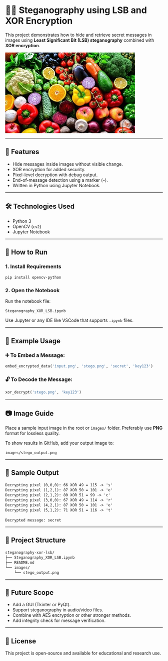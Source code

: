 # 🕵️‍♂️ Steganography using LSB and XOR Encryption

This project demonstrates how to hide and retrieve secret messages in images using **Least Significant Bit (LSB) steganography** combined with **XOR encryption**.

![Demo](stego_output.jpg)

---

## 🔐 Features

- Hide messages inside images without visible change.
- XOR encryption for added security.
- Pixel-level decryption with debug output.
- End-of-message detection using a marker (`~`).
- Written in Python using Jupyter Notebook.

---

## 🛠️ Technologies Used

- Python 3
- OpenCV (`cv2`)
- Jupyter Notebook

---

## 🚀 How to Run

### 1. Install Requirements
```bash
pip install opencv-python
````

### 2. Open the Notebook

Run the notebook file:

```
Steganography_XOR_LSB.ipynb
```

Use Jupyter or any IDE like VSCode that supports `.ipynb` files.

---

## 🧪 Example Usage

### ➕ To Embed a Message:

```python
embed_encrypted_data('input.png', 'stego.png', 'secret', 'key123')
```

### 🔓 To Decode the Message:

```python
xor_decrypt('stego.png', 'key123')
```

---

## 📷 Image Guide

Place a sample input image in the root or `images/` folder.
Preferably use **PNG** format for lossless quality.

To show results in GitHub, add your output image to:

```
images/stego_output.png
```

---

## 📝 Sample Output

```
Decrypting pixel (0,0,0): 66 XOR 49 = 115 -> 's'
Decrypting pixel (1,2,1): 87 XOR 50 = 101 -> 'e'
Decrypting pixel (2,1,2): 80 XOR 51 = 99 -> 'c'
Decrypting pixel (3,0,0): 67 XOR 49 = 114 -> 'r'
Decrypting pixel (4,2,1): 87 XOR 50 = 101 -> 'e'
Decrypting pixel (5,1,2): 71 XOR 51 = 116 -> 't'

Decrypted message: secret
```

---

## 📂 Project Structure

```
steganography-xor-lsb/
├── Steganography_XOR_LSB.ipynb
├── README.md
└── images/
    └── stego_output.png
```

---

## 🔮 Future Scope

* Add a GUI (Tkinter or PyQt).
* Support steganography in audio/video files.
* Combine with AES encryption or other stronger methods.
* Add integrity check for message verification.

---

## 📃 License

This project is open-source and available for educational and research use.

```


